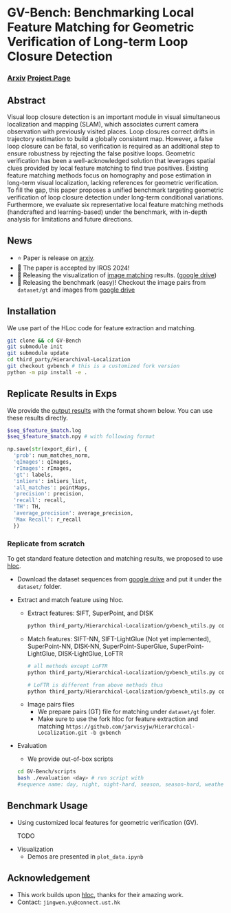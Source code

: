 # GV-Bench: Benchmarking Local Feature Matching for Geometric Verification of Long-term Loop Closure Detection

### [Arxiv](https://arxiv.org/abs/2407.11736) [Project Page](https://jarvisyjw.github.io/GV-Bench/)
<!-- ![GV-Bench](./assets/figs/radar-chart.png ) -->
<!-- <p align="center">
<img src="./assets/figs/radar-final-iros.png" width="600" alt="Description">
</p> -->

<!-- (Under construction, full codes and results comming soon!) Feel free to dorp me an email or leave an issue!

This repo contains the implementation of GV-Bench, aiming at providing a fair and accessible benchmark for geometric verification. We employ three datasets Oxford Robotcar, Nordland, and UAcampus, containing appearance changes over long period. -->
<!-- ## Visualization of Image Matching -->
## Abstract
Visual loop closure detection is an important module in visual simultaneous localization and mapping (SLAM), which associates current camera observation with previously visited places. Loop closures correct drifts in trajectory estimation to build a globally consistent map. However, a false loop closure can be fatal, so verification is required as an additional step to ensure robustness by rejecting the false positive loops. Geometric verification has been a well-acknowledged solution that leverages spatial clues provided by local feature matching to find true positives. Existing feature matching methods focus on homography and pose estimation in long-term visual localization, lacking references for geometric verification. To fill the gap, this paper proposes a unified benchmark targeting geometric verification of loop closure detection under long-term conditional variations. Furthermore, we evaluate six representative local feature matching methods (handcrafted and learning-based) under the benchmark, with in-depth analysis for limitations and future directions.

<!-- ### Run-time Analysis
We measure the runtime of six methods listed in Table I on NVIDIA GeForce RTX 3090 GPU and Intel i7-13700K CPU over 10K runs. The results are shown in figure below as inference time over performance, i.e., max recall @100 precision. We can conclude that the runtime of six local feature matching methods is at a millisecond level on a modern GPU. The choice can be made based on the trade-off between time efficiency and performance.
<p align="center">
<img src="./assets/figs/inference_time_vs_MR-crop.png" width="300" alt="Description">
</p> -->

## News
- :star: Paper is release on [arxiv](https://arxiv.org/abs/2407.11736).
- :tada: The paper is accepted by IROS 2024!
- :rocket: Releasing the visualization of [image matching](./assets/appendix.pdf) results. ([google drive](https://drive.google.com/file/d/1145hQb812E0HaPGekdpD04bEbjuej4Lx/view?usp=drive_link))
- :rocket: Releasing the benchmark (easy)! Checkout the image pairs from `dataset/gt` and images from [google drive](https://drive.google.com/drive/folders/1E8m353fi3hv-gaytJuRPLhFeNLPWTak6?usp=sharing)

<!-- 
## Release Timeline
- [x] Appendix for visualization
  - [x] Visualization of image matches
  - [x] Visualization of inliers' distirbution (SP.+SG.)
    <p align="center">
    <img src="./assets/figs/spsg-4seqs.png" width="500" alt="Description">
    </p>
- [ ] Release benchmark sequences.
  - [x] Benchmark-easy (Day, Night, Weather, Season) 
    [x] Day
    - [x] Weather
    - [x] Night-easy
    - [x] Season-easy
  - [ ] Benchmark-hard (For sever viewpoint and conditional variations.)
- [x] Release Local feature extraction and matching implementation
- [x] Release evaluation tools
- [x] Release data analysis tools
- [ ] Expansion to other verification methods (TODO)
  - [x] Dopplergangers
  <!-- - [ ] Semantics
  - [ ] Keypoint topology
- [ ] Release sequence version of benchmark (TODO) -->



## Installation
We use part of the HLoc code for feature extraction and matching.  
```bash
git clone && cd GV-Bench
git submodule init
git submodule update
cd third_party/Hierarchival-Localization
git checkout gvbench # this is a customized fork version
python -m pip install -e .
```
## Replicate Results in Exps
We provide the [output results]() with the format shown below. You can use these results directly.
```bash
$seq_$feature_$match.log
$seq_$feature_$match.npy # with following format
```
```python
np.save(str(export_dir), {
  'prob': num_matches_norm,
  'qImages': qImages,
  'rImages': rImages,
  'gt': labels, 
  'inliers': inliers_list,
  'all_matches': pointMaps,
  'precision': precision, 
  'recall': recall, 
  'TH': TH,
  'average_precision': average_precision,
  'Max Recall': r_recall
  })
```
### Replicate from scratch
To get standard feature detection and matching results, we proposed to use [hloc](https://github.com/cvg/Hierarchical-Localization).

- Download the dataset sequences from [google drive](https://drive.google.com/file/d/1145hQb812E0HaPGekdpD04bEbjuej4Lx/view?usp=drive_link) and put it under the `dataset/` folder.

- Extract and match feature using hloc.
  - Extract features: SIFT, SuperPoint, and DISK
    ```bash
    python third_party/Hierarchical-Localization/gvbench_utils.py config/${seq}.yaml --extraction 
    ```
  - Match features: SIFT-NN, SIFT-LightGlue (Not yet implemented), SuperPoint-NN, DISK-NN, SuperPoint-SuperGlue, SuperPoint-LightGlue, DISK-LightGlue, LoFTR
    ```bash
    # all methods except LoFTR
    python third_party/Hierarchical-Localization/gvbench_utils.py config/${seq}.yaml --matching

    # LoFTR is different from above methods thus
    python third_party/Hierarchical-Localization/gvbench_utils.py config/${seq}.yaml --matching_loftr
    ```
  <!-- - We also provide the easy to run scripts
    ```bash
    cd scripts/
    bash evaluation.sh ${sequence_name}
    ``` -->
  - Image pairs files
    - We prepare pairs (GT) file for matching under `dataset/gt` foler.
    - Make sure to use the fork hloc for feature extraction and matching `https://github.com/jarvisyjw/Hierarchical-Localization.git -b gvbench`

- Evaluation
  - We provide out-of-box scripts
  
  ```bash
  cd GV-Bench/scripts
  bash ./evaluation <day> # run script with 
  #sequence name: day, night, night-hard, season, season-hard, weather
  ```

## Benchmark Usage
- Using customized local features for geometric verification (GV).

  TODO

<!-- ## Usage
- Download the dataset sequences from [google drive](https://drive.google.com/file/d/1145hQb812E0HaPGekdpD04bEbjuej4Lx/view?usp=drive_link) and put it under the `dataset/` folder.
- Extract and match feature using hloc.
  - Extract features: SIFT, SuperPoint, and DISK
    ```bash
    cd third_party/Hierarchical-Localization
    python gvbench_utils.py --extraction --image_path /path/to image/ --output_path /path/to/output
    python gvbench_utils.py --extraction --image_path dataset/images/ --output_path dataset/output/features/
    ```
  - Match features: SIFT-NN, SIFT-LightGlue (Not yet implemented), SuperPoint-NN, DISK-NN, SuperPoint-SuperGlue, SuperPoint-LightGlue, DISK-LightGlue, LoFTR
    ```bash
    # all methods except LoFTR
    cd third_party/Hierarchical-Localization
    python gvbench_utils.py --matching --pairs /path/to/pairs 
                --features /path/to/feature/root/folder 
                --output_path /path/to/matches/output

    # LoFTR is different from above methods thus
    cd third_party/Hierarchical-Localization
    python gvbench_utils.py --matching_loftr --pairs datasets/GV-Bench/release/gt/day.txt 
            --features datasets/GV-Bench/release/features 
            --output_path datasets/GV-Bench/release/matches
    ```
  - We also provide the easy to run scripts
    ```bash
    cd third_party/Hierarchical-Localization
    bash ./gvbench_utils.sh
    ```
  
  - Image pairs files
    - We prepare pairs (GT) file for matching under `dataset/gt` foler.
    - Make sure to use the fork hloc for feature extraction and matching `https://github.com/jarvisyjw/Hierarchical-Localization.git -b gvbench` 

- Evaluation 
  - We provide out-of-box scripts
  ```bash
  cd GV-Bench/scripts
  bash ./evaluation <day> # run script with 
  #sequence name: day, night, season, weather
  ```
  - Exp Results (IROS-Version):
  
    - The log files are automatically generated as `{exp}.log` and `{exp}.npy`

    ```python
    np.save(str(export_dir), {'prob': num_matches_norm,
                                      'qImages': qImages,
                                      'rImages': rImages,
                                      'gt': labels, 
                                      'inliers': inliers_list,
                                      'all_matches': pointMaps,
                                      'precision': precision, 
                                      'recall': recall, 
                                      'TH': TH,
                                      'average_precision': average_precision,
                                      'Max Recall': r_recall})
    ``` -->
<!-- 
    - Exp Results (Easy):
  
    Max Recall @100 Precision (MR%)

    | Method | Day    | Night  | Weather | Season |
    | :----- | :----- | :----- | :-----  | :----- |
    | SIFT+NN| 35.974 | 8.664  |  45.726 | 28.423 |
    | SP.+NN | 53.523 | 15.055 |  55.025 | 47.835 |
    | SP.+SG.| 48.267 | **30.609** |  **66.514** | **74.633** |
    | DISK+NN| 58.029 | 24.484 |  27.842 | 28.629  |
    |DISK+LG.| **60.989** | 25.040 |  36.886 | 72.419 |
    | LoFTR  | 45.336 | 18.206 |  12.096 | 45.598 |

    Average Precision (AP%)

    | Method | Day    | Night  | Weather | Season |
    | :----- | :----- | :----- | :-----  | :----- |
    | SIFT+NN| 98.094 | 62.106 | 99.727  | 98.869 |
    | SP+NN  | 99.315 | 86.819 | 99.804  | 99.707 |
    | SP.+SG.| **99.634** | 95.969 | **99.911**  | **99.907** |
    | DISK+NN| 97.367 | 51.723 | 99.725  | 99.037 |
    |DISK+LG.| 99.656 | 81.447 | 99.875  | 99.864 |
    | LoFTR  | 99.500 | **97.881** | 99.874  | 99.874 |

    - Exp Results (Hard):
  
    Max Recall @100 Precision (MR%)

    | Method | Night  | Season  |
    | :----- | :----- | :----- |
    | SIFT+NN| 20.896 | 3.547  |  
    | SP.+NN | 25.124 | 3.660 |  
    | SP.+SG.| 39.303 | 6.250 |  
    | DISK+NN| 18.905 | 7.151 |  
    |DISK+LG.| 4.726 | 8.164 |  
    | LoFTR  | 25.124 | 13.063 |  

    Average Precision (AP%)

    | Method | Night  | Season |
    | :----- | :----- | :----- |
    | SIFT+NN| 53.483 | 13.593 |
    | SP+NN  | 74.106 | 52.776 |
    | SP.+SG.| 85.353 | 71.141 |
    | DISK+NN| 62.744 | 17.844 |
    |DISK+LG.| 78.626 | 63.831 |
    | LoFTR  | 80.948 | 81.109 |

    - Exp using pre-trained [doppelgangers](https://github.com/RuojinCai/doppelgangers)
    
    Max Recall @100 Precision (MR%)

    | Method | Day    | Night  | Weather | Season |
    | :----- | :----- | :----- | :-----  | :----- |
    | MR     | 35.465 | 1.991  | 30.011  | 22.435 |
    | AP     | 97.056 | 60.759 | 99.574  | 99.134 | -->

- Visualization
  - Demos are presented in `plot_data.ipynb`

## Acknowledgement
- This work builds upon [hloc](https://github.com/cvg/Hierarchical-Localization), thanks for their amazing work.
- Contact: `jingwen.yu@connect.ust.hk`

